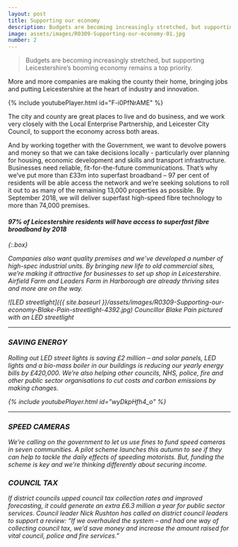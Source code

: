 ```yaml
---
layout: post
title: Supporting our economy
description: Budgets are becoming increasingly stretched, but supporting Leicestershire's booming economy remains a top priority
image: assets/images/R0309-Supporting-our-economy-01.jpg
number: 2
---
```


>Budgets are becoming increasingly stretched, but supporting Leicestershire’s booming economy remains a top priority.

More and more companies are making the county their home, bringing jobs and putting Leicestershire at the heart of industry and innovation.

{% include youtubePlayer.html id="F-i0PfNrAME" %}

The city and county are great places to live and do business, and we work very closely with the Local Enterprise Partnership, and Leicester City Council, to support the economy across both areas.

And by working together with the Government, we want to devolve powers and money so that we can take decisions locally - particularly over planning for housing, economic development and skills and transport infrastructure.
Businesses need reliable, fit-for-the-future communications. That’s why we’ve put more than £33m into superfast broadband – 97 per cent of residents will be able access the network and we’re seeking solutions to roll it out to as many of the remaining 13,000 properties as possible. By September 2018, we will deliver superfast high-speed fibre technology to more than 74,000 premises.

#### <i class="icon fa-laptop"> 97% of Leicestershire residents will have access to superfast fibre broadband by 2018
{:.box}

Companies also want quality premises and we’ve developed a number of high-spec industrial units. By bringing new life to old commercial sites, we’re making it attractive for businesses to set up shop in Leicestershire. Airfield Farm and Leaders Farm in Harborough are already thriving sites and more are on the way.

![LED streetlight]({{ site.baseurl }}/assets/images/R0309-Supporting-our-economy-Blake-Pain-streetlight-4392.jpg)
*Councillor Blake Pain pictured with an LED streetlight*

---

### <i class="icon fa-lightbulb-o"> SAVING ENERGY
Rolling out LED street lights is saving £2 million – and solar panels, LED lights and a bio-mass boiler in our buildings is reducing our yearly energy bills by £420,000. We’re also helping other councils, NHS, police, fire and other public sector organisations to cut costs and carbon emissions by making changes.

{% include youtubePlayer.html id="wyDkpHfh4_o" %}

---

### <i class="icon fa-car"> SPEED CAMERAS
We’re calling on the government to let us use fines to fund speed cameras in seven communities. A pilot scheme launches this autumn to see if they can help to tackle the daily effects of speeding motorists. But, funding the scheme is key and we’re thinking differently about securing income.


### <i class="icon fa-home"> COUNCIL TAX
If district councils upped council tax collection rates and improved forecasting, it could generate an extra £6.3 million a year for public sector services. Council leader Nick Rushton has called on district council leaders to support a review: “If we overhauled the system – and had one way of collecting council tax, we’d save money and increase the amount raised  for vital council, police and fire services.”
